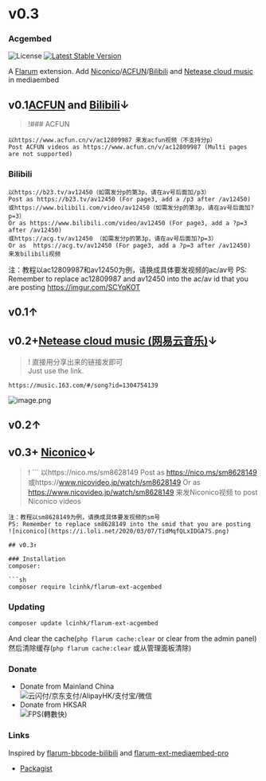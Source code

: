 # v0.3
### Acgembed

![License](https://img.shields.io/badge/license-MIT-blue.svg) [![Latest Stable Version](https://img.shields.io/packagist/v/lcinhk/flarum-ext-acgembed.svg)](https://packagist.org/packages/lcinhk/flarum-ext-acgembed)

A [Flarum](http://flarum.org) extension. Add [Niconico](https://www.nicovideo.jp)/[ACFUN](https://www.acfun.cn)/[Bilibili](https://www.bilibili.com) and [Netease cloud music](https://music.163.com) in mediaembed
## v0.1[ACFUN](https://www.acfun.cn) and [Bilibili](https://www.bilibili.com)↓
>!### ACFUN
```
以https://www.acfun.cn/v/ac12809987 来发acfun视频（不支持分p）
Post ACFUN videos as https://www.acfun.cn/v/ac12809987 (Multi pages are not supported)
```
### Bilibili
```
以https://b23.tv/av12450（如需发分p的第3p，请在av号后面加/p3）
Post as https://b23.tv/av12450 (For page3, add a /p3 after /av12450)
或https://www.bilibili.com/video/av12450（如需发分p的第3p，请在av号后面加?p=3）
Or as https://www.bilibili.com/video/av12450 (For page3, add a ?p=3 after /av12450)
或https://acg.tv/av12450 （如需发分p的第3p，请在av号后面加?p=3）
Or as  https://acg.tv/av12450 (For page3, add a ?p=3 after /av12450)
来发bilibili视频
```
注：教程以ac12809987和av12450为例，请换成具体要发视频的ac/av号
PS: Remember to replace ac12809987 and av12450 into the ac/av id that you are posting
https://imgur.com/SCYqKOT

## v0.1↑
## v0.2+[Netease cloud music (网易云音乐)](https://music.163.com)↓
>! 直接用分享出来的链接发即可  
Just use the link.
```
https://music.163.com/#/song?id=1304754139
```
![image.png](https://i.loli.net/2020/02/23/OebL9lnymQJjqGg.png)

## v0.2↑
## v0.3+ [Niconico](https://www.nicovideo.jp)↓ 
>! ```
以https://nico.ms/sm8628149
Post as https://nico.ms/sm8628149
或https://www.nicovideo.jp/watch/sm8628149
Or as https://www.nicovideo.jp/watch/sm8628149
来发Niconico视频
to post Niconico videos
```
注：教程以sm8628149为例，请换成具体要发视频的sm号  
PS: Remember to replace sm8628149 into the smid that you are posting
![niconico](https://i.loli.net/2020/03/07/TidMqfQLxIDGA7S.png)  

## v0.3↑ 
 
### Installation
composer:

```sh
composer require lcinhk/flarum-ext-acgembed
```

### Updating
```sh
composer update lcinhk/flarum-ext-acgembed
```
And clear the cache(`php flarum cache:clear` or clear from the admin panel)
然后清除缓存(`php flarum cache:clear` 或从管理面板清除)
### Donate
- Donate from Mainland China  
![云闪付/京东支付/AlipayHK/支付宝/微信](https://i.loli.net/2020/02/16/psaBu6RIWlfLvY7.png)
- Donate from HKSAR  
![FPS(轉數快)](https://i.loli.net/2020/02/24/TrR8ZY2VsthAmUl.png)
### Links
Inspired by [flarum-bbcode-bilibili](https://github.com/pluveto/flarum-bbcode-bilibili) and [flarum-ext-mediaembed-pro](https://github.com/FlarumChina/flarum-ext-mediaembed-pro)
- [Packagist](https://packagist.org/packages/lcinhk/flarum-ext-acgembed)
